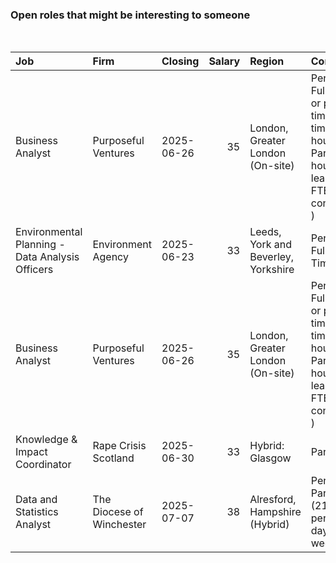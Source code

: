 
<!-- README.md is generated from README.Rmd. Please edit that file -->

### Open roles that might be interesting to someone

<br/>

<table>
<thead>
<tr>
<th style="text-align:left;">
Job
</th>
<th style="text-align:left;">
Firm
</th>
<th style="text-align:left;">
Closing
</th>
<th style="text-align:right;">
Salary
</th>
<th style="text-align:left;">
Region
</th>
<th style="text-align:left;">
Contract
</th>
</tr>
</thead>
<tbody>
<tr>
<td style="text-align:left;">
Business Analyst
</td>
<td style="text-align:left;">
Purposeful Ventures
</td>
<td style="text-align:left;">
2025-06-26
</td>
<td style="text-align:right;">
35
</td>
<td style="text-align:left;">
London, Greater London (On-site)
</td>
<td style="text-align:left;">
Permanent, Full-time or part-time (Full-time (37.5 hours). Part-time
hours of at least 0.7 FTE will be considered. )
</td>
</tr>
<tr>
<td style="text-align:left;">
Environmental Planning - Data Analysis Officers
</td>
<td style="text-align:left;">
Environment Agency
</td>
<td style="text-align:left;">
2025-06-23
</td>
<td style="text-align:right;">
33
</td>
<td style="text-align:left;">
Leeds, York and Beverley, Yorkshire
</td>
<td style="text-align:left;">
Permanent, Full or Part Time
</td>
</tr>
<tr>
<td style="text-align:left;">
Business Analyst
</td>
<td style="text-align:left;">
Purposeful Ventures
</td>
<td style="text-align:left;">
2025-06-26
</td>
<td style="text-align:right;">
35
</td>
<td style="text-align:left;">
London, Greater London (On-site)
</td>
<td style="text-align:left;">
Permanent, Full-time or part-time (Full-time (37.5 hours). Part-time
hours of at least 0.7 FTE will be considered. )
</td>
</tr>
<tr>
<td style="text-align:left;">
Knowledge & Impact Coordinator
</td>
<td style="text-align:left;">
Rape Crisis Scotland
</td>
<td style="text-align:left;">
2025-06-30
</td>
<td style="text-align:right;">
33
</td>
<td style="text-align:left;">
Hybrid: Glasgow
</td>
<td style="text-align:left;">
Part time
</td>
</tr>
<tr>
<td style="text-align:left;">
Data and Statistics Analyst
</td>
<td style="text-align:left;">
The Diocese of Winchester
</td>
<td style="text-align:left;">
2025-07-07
</td>
<td style="text-align:right;">
38
</td>
<td style="text-align:left;">
Alresford, Hampshire (Hybrid)
</td>
<td style="text-align:left;">
Permanent, Part-time (21 hours per week/3 days per week)
</td>
</tr>
</tbody>
</table>

